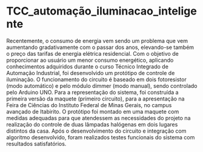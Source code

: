# TCC_automação_iluminacao_inteligente

Recentemente, o consumo de energia vem sendo um problema que vem
aumentando gradativamente com o passar dos anos, elevando-se também o preço das tarifas
de energia elétrica residencial. Com o objetivo de proporcionar ao usuário um menor
consumo energético, aplicando conhecimentos adquiridos durante o curso Técnico Integrado
de Automação Industrial, foi desenvolvido um protótipo de controle de iluminação. O
funcionamento do circuito é baseado em dois fotoresistor (modo automático) e pelo módulo
dimmer (modo manual), sendo controlado pelo Arduino UNO. Para a representação do
sistema, foi construída a primeira versão da maquete (primeiro circuito), para a apresentação
na Feira de Ciências do Instituto Federal de Minas Gerais, no campus avançado de Itabirito.
O protótipo foi montado em uma maquete com medidas adequadas para que atendessem as
necessidades do projeto na realização do controle de duas lâmpadas halógenas em dois
lugares distintos da casa. Após o desenvolvimento do circuito e integração com algoritmo
desenvolvido, foram realizados testes funcionais do sistema com resultados satisfatórios.
